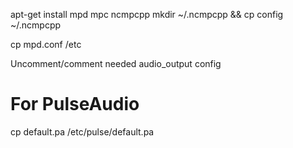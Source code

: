 apt-get install mpd mpc ncmpcpp
mkdir ~/.ncmpcpp && cp config ~/.ncmpcpp

cp mpd.conf /etc

Uncomment/comment needed audio_output config

# For PulseAudio
cp default.pa /etc/pulse/default.pa
